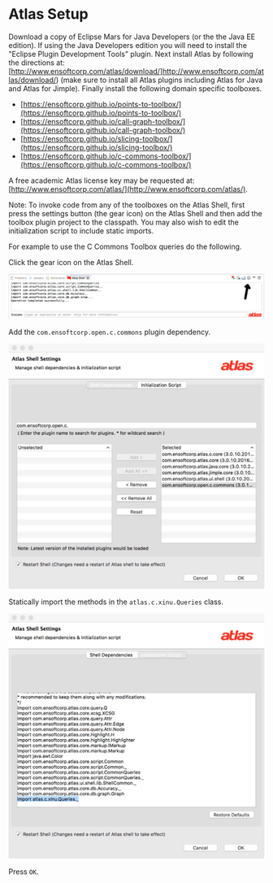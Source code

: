 # Atlas Setup

Download a copy of Eclipse Mars for Java Developers (or the the Java EE edition). If using the Java Developers edition you will need to install the "Eclipse Plugin Development Tools" plugin. Next install Atlas by following the directions at: [http://www.ensoftcorp.com/atlas/download/]http://www.ensoftcorp.com/atlas/download/) (make sure to install all Atlas plugins including Atlas for Java and Atlas for Jimple).
Finally install the following domain specific toolboxes.

- [https://ensoftcorp.github.io/points-to-toolbox/](https://ensoftcorp.github.io/points-to-toolbox/)
- [https://ensoftcorp.github.io/call-graph-toolbox/](https://ensoftcorp.github.io/call-graph-toolbox/)
- [https://ensoftcorp.github.io/slicing-toolbox/](https://ensoftcorp.github.io/slicing-toolbox/)
- [https://ensoftcorp.github.io/c-commons-toolbox/](https://ensoftcorp.github.io/c-commons-toolbox/)

A free academic Atlas license key may be requested at: [http://www.ensoftcorp.com/atlas/](http://www.ensoftcorp.com/atlas/).

Note: To invoke code from any of the toolboxes on the Atlas Shell, first press the settings button (the gear icon) on the Atlas Shell and then add the toolbox plugin project to the classpath. You may also wish to edit the initialization script to include static imports.

For example to use the C Commons Toolbox queries do the following.

Click the gear icon on the Atlas Shell.

![Shell](./screenshots/shell.png)

Add the `com.ensoftcorp.open.c.commons` plugin dependency.

![Dependency](./screenshots/dependency.png)

Statically import the methods in the `atlas.c.xinu.Queries` class. 

![Initialize](./screenshots/init.png)

Press `OK`.